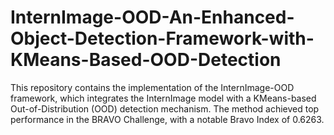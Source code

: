 # InternImage-OOD-An-Enhanced-Object-Detection-Framework-with-KMeans-Based-OOD-Detection
This repository contains the implementation of the InternImage-OOD framework, which integrates the InternImage model with a KMeans-based Out-of-Distribution (OOD) detection mechanism. The method achieved top performance in the BRAVO Challenge, with a notable Bravo Index of 0.6263. 
